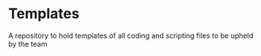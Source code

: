 # Templates
A repository to hold templates of all coding and scripting files to be upheld by the team
